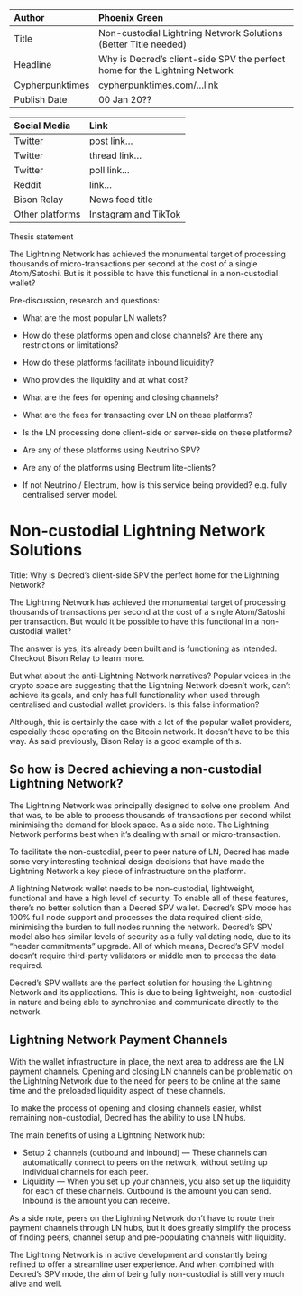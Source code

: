 | Author | Phoenix Green |
| :---- | :---- |
| Title | Non-custodial Lightning Network Solutions (Better Title needed) |
| Headline  | Why is Decred’s client-side SPV the perfect home for the Lightning Network |
| Cypherpunktimes | cypherpunktimes.com/...link |
| Publish Date | 00 Jan 20?? |

| Social Media | Link |
| :---- | :---- |
| Twitter | post link… |
| Twitter | thread link… |
| Twitter | poll link… |
| Reddit  | link… |
| Bison Relay | News feed title |
| Other platforms | Instagram and TikTok |

Thesis statement 

The Lightning Network has achieved the monumental target of processing thousands of micro-transactions per second at the cost of a single Atom/Satoshi. But is it possible to have this functional in a non-custodial wallet?

Pre-discussion, research and questions:
* What are the most popular LN wallets?
* How do these platforms open and close channels? Are there any restrictions or limitations?
* How do these platforms facilitate inbound liquidity?
* Who provides the liquidity and at what cost?
* What are the fees for opening and closing channels?
* What are the fees for transacting over LN on these platforms?

* Is the LN processing done client-side or server-side on these platforms?
* Are any of these platforms using Neutrino SPV?
* Are any of the platforms using Electrum lite-clients?
* If not Neutrino / Electrum, how is this service being provided? e.g. fully centralised server model.


# Non-custodial Lightning Network Solutions
Title: Why is Decred’s client-side SPV the perfect home for the Lightning Network?

The Lightning Network has achieved the monumental target of processing thousands of transactions per second at the cost of a single Atom/Satoshi per transaction. But would it be possible to have this functional in a non-custodial wallet?

The answer is yes, it’s already been built and is functioning as intended. Checkout Bison Relay to learn more.

But what about the anti-Lightning Network narratives? Popular voices in the crypto space are suggesting that the Lightning Network doesn’t work, can’t achieve its goals, and only has full functionality when used through centralised and custodial wallet providers. Is this false information?

Although, this is certainly the case with a lot of the popular wallet providers, especially those operating on the Bitcoin network. It doesn’t have to be this way. As said previously, Bison Relay is a good example of this.

## So how is Decred achieving a non-custodial Lightning Network?
The Lightning Network was principally designed to solve one problem. And that was, to be able to process thousands of transactions per second whilst minimising the demand for block space. As a side note. The Lightning Network performs best when it’s dealing with small or micro-transaction.

To facilitate the non-custodial, peer to peer nature of LN, Decred has made some very interesting technical design decisions that have made the Lightning Network a key piece of infrastructure on the platform. 

A lightning Network wallet needs to be non-custodial, lightweight, functional and have a high level of security. To enable all of these features, there’s no better solution than a Decred SPV wallet. Decred’s SPV mode has 100% full node support and processes the data required client-side, minimising the burden to full nodes running the network. Decred’s SPV model also has similar levels of security as a fully validating node, due to its “header commitments” upgrade. All of which means, Decred’s SPV model doesn’t require third-party validators or middle men to process the data required. 

Decred’s SPV wallets are the perfect solution for housing the Lightning Network and its applications. This is due to being lightweight, non-custodial in nature and being able to synchronise and communicate directly to the network.

## Lightning Network Payment Channels

With the wallet infrastructure in place, the next area to address are the LN payment channels. Opening and closing LN channels can be problematic on the Lightning Network due to the need for peers to be online at the same time and the preloaded liquidity aspect of these channels.

To make the process of opening and closing channels easier, whilst remaining non-custodial, Decred has the ability to use LN hubs.

The main benefits of using a Lightning Network hub:
* Setup 2 channels (outbound and inbound) — These channels can automatically connect to peers on the network, without setting up individual channels for each peer.
* Liquidity — When you set up your channels, you also set up the liquidity for each of these channels. Outbound is the amount you can send. Inbound is the amount you can receive.

As a side note, peers on the Lightning Network don’t have to route their payment channels through LN hubs, but it does greatly simplify the process of finding peers, channel setup and pre-populating channels with liquidity. 

The Lightning Network is in active development and constantly being refined to offer a streamline user experience. And when combined with Decred’s SPV mode, the aim of being fully non-custodial is still very much alive and well.
